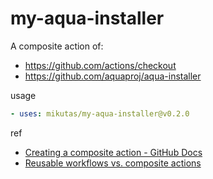 # my-aqua-installer

A composite action of:

- https://github.com/actions/checkout
- https://github.com/aquaproj/aqua-installer

usage

```yaml
- uses: mikutas/my-aqua-installer@v0.2.0
```

ref

- [Creating a composite action - GitHub Docs](https://docs.github.com/en/actions/creating-actions/creating-a-composite-action)
- [Reusable workflows vs. composite actions](https://github.blog/2022-02-10-using-reusable-workflows-github-actions/#reusable-workflows-vs-composite-actions)
